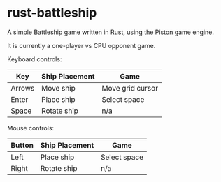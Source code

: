 rust-battleship
===============

A simple Battleship game written in Rust, using the Piston game engine.

It is currently a one-player vs CPU opponent game.

Keyboard controls:

| Key    | Ship Placement | Game             |
| ------ | -------------- | ---------------- |
| Arrows | Move ship      | Move grid cursor |
| Enter  | Place ship     | Select space     |
| Space  | Rotate ship    | n/a              |

Mouse controls:

| Button | Ship Placement | Game         |
| ------ | -------------- | ------------ |
| Left   | Place ship     | Select space |
| Right  | Rotate ship    | n/a          |

